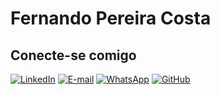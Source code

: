 ##

# Fernando Pereira Costa

## Conecte-se comigo

[![LinkedIn](https://img.shields.io/badge/LinkedIn-0077B5?style=for-the-badge&logo=linkedin&logoColor=white)](https://www.linkedin.com/in/fernando-pereira-costa/) [![E-mail](https://img.shields.io/badge/-Email-000?style=for-the-badge&logo=microsoft-outlook&logoColor=007BFF)](mailto:nandinhop.costa@gmail.com) [![WhatsApp](https://img.shields.io/badge/WhatsApp-25D366?style=for-the-badge&logo=whatsapp&logoColor=white)](https://wa.me/DDI+55+87999289850) [![GitHub](https://img.shields.io/badge/GitHub-100000?style=for-the-badge&logo=github&logoColor=white)](https://github.com/nandoProgrammer)
